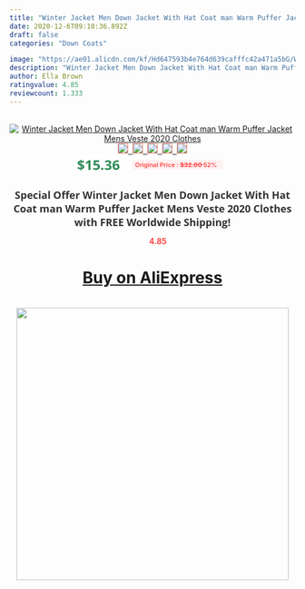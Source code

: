 ```yaml
---
title: "Winter Jacket Men Down Jacket With Hat Coat man Warm Puffer Jacket Mens Veste 2020 Clothes"
date: 2020-12-6T09:10:36.892Z
draft: false
categories: "Down Coats"

image: "https://ae01.alicdn.com/kf/Hd647593b4e764d639cafffc42a471a5bG/Winter-Jacket-Men-Down-Jacket-With-Hat-Coat-man-Warm-Puffer-Jacket-Mens-Veste-2020-Clothes.jpg"
description: "Winter Jacket Men Down Jacket With Hat Coat man Warm Puffer Jacket Mens Veste 2020 Clothes"
author: Ella Brown
ratingvalue: 4.85
reviewcount: 1.333
---
```

<br>
<div style="text-align: center;">
<a href="https://s.click.aliexpress.com/e/_9xcZbr" target="_blank" rel="nofollow noopener noreferrer"><img alt="Winter Jacket Men Down Jacket With Hat Coat man Warm Puffer Jacket Mens Veste 2020 Clothes" class="magnifier-image" src="https://ae01.alicdn.com/kf/Hd647593b4e764d639cafffc42a471a5bG/Winter-Jacket-Men-Down-Jacket-With-Hat-Coat-man-Warm-Puffer-Jacket-Mens-Veste-2020-Clothes.jpg_640x640.jpg">
<br>
<img style="border:1px solid salmon" src="https://ae01.alicdn.com/kf/Hd647593b4e764d639cafffc42a471a5bG/Winter-Jacket-Men-Down-Jacket-With-Hat-Coat-man-Warm-Puffer-Jacket-Mens-Veste-2020-Clothes.jpg_120x120.jpg">&nbsp;&nbsp;<img style="border:1px solid salmon" src="https://ae01.alicdn.com/kf/Ha6722579363c45ac97c8fb232849ede3O/Winter-Jacket-Men-Down-Jacket-With-Hat-Coat-man-Warm-Puffer-Jacket-Mens-Veste-2020-Clothes.jpg_120x120.jpg">&nbsp;&nbsp;<img style="border:1px solid salmon" src="https://ae01.alicdn.com/kf/Hf7625dc011c84069845aedf1ea9ad197J/Winter-Jacket-Men-Down-Jacket-With-Hat-Coat-man-Warm-Puffer-Jacket-Mens-Veste-2020-Clothes.jpg_120x120.jpg">&nbsp;&nbsp;<img style="border:1px solid salmon" src="https://ae01.alicdn.com/kf/H3838c2acc1014edeae2c5c70d86d0c41u/Winter-Jacket-Men-Down-Jacket-With-Hat-Coat-man-Warm-Puffer-Jacket-Mens-Veste-2020-Clothes.jpg_120x120.jpg">&nbsp;&nbsp;<img style="border:1px solid salmon" src="https://ae01.alicdn.com/kf/H1359018a7d374736b1ee13a8ac9f81d5C/Winter-Jacket-Men-Down-Jacket-With-Hat-Coat-man-Warm-Puffer-Jacket-Mens-Veste-2020-Clothes.jpg_120x120.jpg"></a></div><br0>
<div style="text-align: center;"><span style="background-color: white; border: 0px; box-sizing: border-box; color: seagreen; display: inline-block; font-family: &quot;open sans&quot; , &quot;arial&quot; , &quot;helvetica&quot; , sans-serif , &quot;heiti&quot;; font-size: 24px; font-stretch: inherit; font-weight: 700; line-height: inherit; margin: 0px 10px 0px 0px; padding: 0px; vertical-align: middle;">$15.36 </span>
<span style="background: rgb(255 , 241 , 241); border-radius: 3px; border: 0px; box-sizing: border-box; color: #ff4747; display: inline-block; font-family: inherit; font-size: 12px; font-stretch: inherit; font-style: inherit; font-variant: inherit; font-weight: 600; line-height: inherit; margin: 0px; padding: 2px 5px; transform: scale(0.9); vertical-align: middle;">Original Price : <b style="text-decoration: line-through;">$32.00 </b> 52%&nbsp;&nbsp;</span></div>
<h1 style="color: #333333; display: inline-block; font-family: &quot;open sans&quot; , &quot;arial&quot; , &quot;helvetica&quot; , sans-serif , &quot;heiti&quot;; font-size: 18px; font-stretch: inherit; font-weight: 700; text-align: center;">Special Offer Winter Jacket Men Down Jacket With Hat Coat man Warm Puffer Jacket Mens Veste 2020 Clothes with FREE Worldwide Shipping!</h1>
<div style="color: #ff4747; text-align: center;">
<img src="https://4.bp.blogspot.com/-M0ZcTcb-5uY/XleCXlxnR4I/AAAAAAAAAEc/OrjgMkXV1oMQFaCRZj5HQwOCBcu3w1FegCPcBGAYYCw/s1600/star.png" style="height: 15px;">&nbsp;<b>4.85</b></div>
<div class="button_cont" align="center"><a class="buynow_a" href="https://s.click.aliexpress.com/e/_9xcZbr" target="_blank" rel="nofollow noopener noreferrer"><H1>Buy on AliExpress</H1></a></div><br>
<div class="separator" style="clear: both; text-align: center;">
<img src="https://lh3.googleusercontent.com/-pTy5HemUv9M/XlePHvY0dAI/AAAAAAAAAE4/0nX5iRUoIWY8eMW9Dpxeirr157OZliDIgCLcBGAsYHQ/s1600/badge.gif" width="480">
</div>
